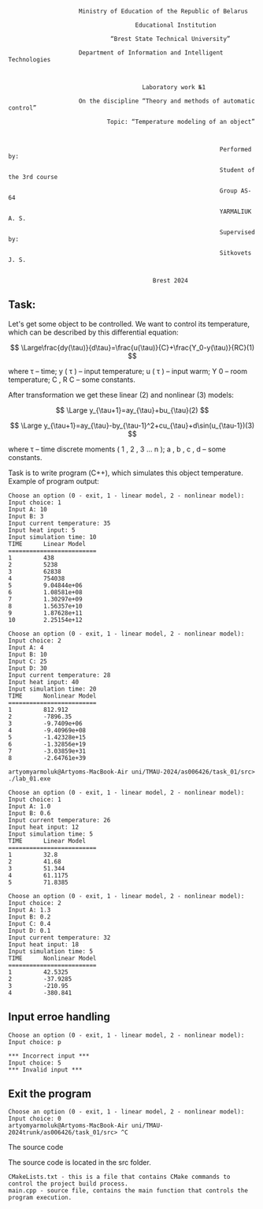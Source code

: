                         Ministry of Education of the Republic of Belarus

                                        Educational Institution

                                 “Brest State Technical University”

                        Department of Information and Intelligent Technologies



                                          Laboratory work №1

                        On the discipline “Theory and methods of automatic control”

                                Topic: “Temperature modeling of an object”



                                                                Performed by:

                                                                Student of the 3rd course

                                                                Group AS-64

                                                                YARMALIUK A. S.

                                                                Supervised by:

                                                                Sitkovets J. S.


                                             Brest 2024

## Task:

Let's get some object to be controlled. We want to control its temperature, which can be described by this differential equation:

$$
\Large\frac{dy(\tau)}{d\tau}=\frac{u(\tau)}{C}+\frac{Y_0-y(\tau)}{RC}(1)
$$

where τ – time; y ( τ ) – input temperature; u ( τ ) – input warm; Y 0 – room temperature; C , R C – some constants.

After transformation we get these linear (2) and nonlinear (3) models:

$$
\Large y_{\tau+1}=ay_{\tau}+bu_{\tau}(2)
$$

$$
\Large y_{\tau+1}=ay_{\tau}-by_{\tau-1}^2+cu_{\tau}+d\sin(u_{\tau-1})(3)
$$

where τ – time discrete moments ( 1 , 2 , 3 … n ); a , b , c , d – some constants.

Task is to write program (С++), which simulates this object temperature.
Example of program output:

```
Choose an option (0 - exit, 1 - linear model, 2 - nonlinear model): Input choice: 1
Input A: 10
Input B: 3
Input current temperature: 35
Input heat input: 5
Input simulation time: 10
TIME      Linear Model
=========================
1         438
2         5238
3         62838
4         754038
5         9.04844e+06
6         1.08581e+08
7         1.30297e+09
8         1.56357e+10
9         1.87628e+11
10        2.25154e+12

Choose an option (0 - exit, 1 - linear model, 2 - nonlinear model): Input choice: 2
Input A: 4
Input B: 10
Input C: 25
Input D: 30
Input current temperature: 28
Input heat input: 40
Input simulation time: 20
TIME      Nonlinear Model
=========================
1         812.912
2         -7896.35
3         -9.7409e+06
4         -9.40969e+08
5         -1.42328e+15
6         -1.32856e+19
7         -3.03859e+31
8         -2.64761e+39

artyomyarmoluk@Artyoms-MacBook-Air uni/TMAU-2024/as006426/task_01/src> ./lab_01.exe

Choose an option (0 - exit, 1 - linear model, 2 - nonlinear model): Input choice: 1
Input A: 1.0
Input B: 0.6
Input current temperature: 26
Input heat input: 12
Input simulation time: 5
TIME      Linear Model
=========================
1         32.8
2         41.68
3         51.344
4         61.1175
5         71.8385

Choose an option (0 - exit, 1 - linear model, 2 - nonlinear model): Input choice: 2
Input A: 1.3
Input B: 0.2
Input C: 0.4
Input D: 0.1
Input current temperature: 32
Input heat input: 18
Input simulation time: 5
TIME      Nonlinear Model
=========================
1         42.5325
2         -37.9285
3         -210.95
4         -380.841
```

## Input erroe handling

```
Choose an option (0 - exit, 1 - linear model, 2 - nonlinear model): Input choice: p

*** Incorrect input ***
Input choice: 5
*** Invalid input ***
```

## Exit the program

```
Choose an option (0 - exit, 1 - linear model, 2 - nonlinear model): Input choice: 0
artyomyarmoluk@Artyoms-MacBook-Air uni/TMAU-2024trunk/as006426/task_01/src> ^C
```

The source code

The source code is located in the src folder.

    CMakeLists.txt - this is a file that contains CMake commands to control the project build process.
    main.cpp - source file, contains the main function that controls the program execution.

